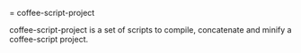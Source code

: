 = coffee-script-project

coffee-script-project is a set of scripts to compile, concatenate and minify a coffee-script project.
